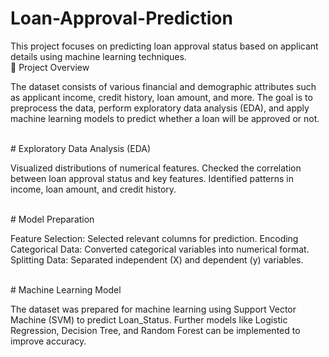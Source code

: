 # Loan-Approval-Prediction
This project focuses on predicting loan approval status based on applicant details using machine learning techniques.
<br>
</h>📌 Project Overview <br>
 </p>The dataset consists of various financial and demographic attributes such as applicant income, credit history, loan amount, and more. The goal is to preprocess the data, perform exploratory data analysis (EDA), and apply machine learning models to predict whether a loan will be approved or not. <p>
<br>
</h>  # Exploratory Data Analysis (EDA)
 </p> Visualized distributions of numerical features.
Checked the correlation between loan approval status and key features.
Identified patterns in income, loan amount, and credit history. <p>
<br>
</h> #  Model Preparation
 </p>Feature Selection: Selected relevant columns for prediction.
Encoding Categorical Data: Converted categorical variables into numerical format.
Splitting Data: Separated independent (X) and dependent (y) variables. <p>
  <br>
</h> # Machine Learning Model
 </p>The dataset was prepared for machine learning using Support Vector Machine (SVM) to predict Loan_Status.
Further models like Logistic Regression, Decision Tree, and Random Forest can be implemented to improve accuracy. <p>
